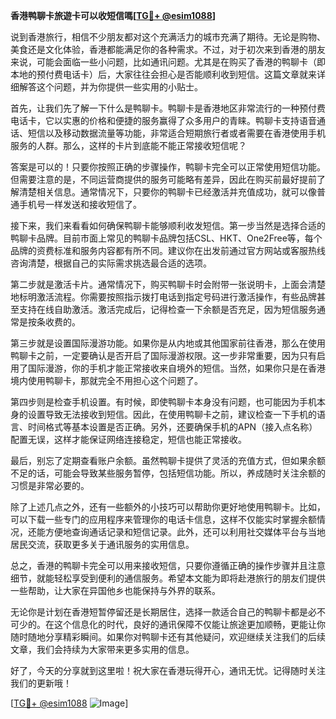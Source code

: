 **香港鸭聊卡旅遊卡可以收短信嗎[[TG💪+ @esim1088](https://t.me/s/esim1088)]**

说到香港旅行，相信不少朋友都对这个充满活力的城市充满了期待。无论是购物、美食还是文化体验，香港都能满足你的各种需求。不过，对于初次来到香港的朋友来说，可能会面临一些小问题，比如通讯问题。尤其是在购买了香港的鸭聊卡（即本地的预付费电话卡）后，大家往往会担心是否能顺利收到短信。这篇文章就来详细解答这个问题，并为你提供一些实用的小贴士。

首先，让我们先了解一下什么是鸭聊卡。鸭聊卡是香港地区非常流行的一种预付费电话卡，它以实惠的价格和便捷的服务赢得了众多用户的青睐。鸭聊卡支持语音通话、短信以及移动数据流量等功能，非常适合短期旅行者或者需要在香港使用手机服务的人群。那么，这样的卡片到底能不能正常接收短信呢？

答案是可以的！只要你按照正确的步骤操作，鸭聊卡完全可以正常使用短信功能。但需要注意的是，不同运营商提供的服务可能略有差异，因此在购买前最好提前了解清楚相关信息。通常情况下，只要你的鸭聊卡已经激活并充值成功，就可以像普通手机号一样发送和接收短信了。

接下来，我们来看看如何确保鸭聊卡能够顺利收发短信。第一步当然是选择合适的鸭聊卡品牌。目前市面上常见的鸭聊卡品牌包括CSL、HKT、One2Free等，每个品牌的资费标准和服务内容都有所不同。建议你在出发前通过官方网站或客服热线咨询清楚，根据自己的实际需求挑选最合适的选项。

第二步就是激活卡片。通常情况下，购买鸭聊卡时会附带一张说明卡，上面会清楚地标明激活流程。你需要按照指示拨打电话到指定号码进行激活操作，有些品牌甚至支持在线自助激活。激活完成后，记得检查一下余额是否充足，因为短信服务通常是按条收费的。

第三步就是设置国际漫游功能。如果你是从内地或其他国家前往香港，那么在使用鸭聊卡之前，一定要确认是否开启了国际漫游权限。这一步非常重要，因为只有启用了国际漫游，你的手机才能正常接收来自境外的短信。当然，如果你只是在香港境内使用鸭聊卡，那就完全不用担心这个问题了。

第四步则是检查手机设置。有时候，即使鸭聊卡本身没有问题，也可能因为手机本身的设置导致无法接收到短信。因此，在使用鸭聊卡之前，建议检查一下手机的语言、时间格式等基本设置是否正确。另外，还要确保手机的APN（接入点名称）配置无误，这样才能保证网络连接稳定，短信也能正常接收。

最后，别忘了定期查看账户余额。虽然鸭聊卡提供了灵活的充值方式，但如果余额不足的话，可能会导致某些服务暂停，包括短信功能。所以，养成随时关注余额的习惯是非常必要的。

除了上述几点之外，还有一些额外的小技巧可以帮助你更好地使用鸭聊卡。比如，可以下载一些专门的应用程序来管理你的电话卡信息，这样不仅能实时掌握余额情况，还能方便地查询通话记录和短信记录。此外，还可以利用社交媒体平台与当地居民交流，获取更多关于通讯服务的实用信息。

总之，香港的鸭聊卡完全可以用来接收短信，只要你遵循正确的操作步骤并且注意细节，就能轻松享受到便利的通信服务。希望本文能为即将赴港旅行的朋友们提供一些帮助，让大家在异国他乡也能保持与外界的联系。

无论你是计划在香港短暂停留还是长期居住，选择一款适合自己的鸭聊卡都是必不可少的。在这个信息化的时代，良好的通讯保障不仅能让旅途更加顺畅，更能让你随时随地分享精彩瞬间。如果你对鸭聊卡还有其他疑问，欢迎继续关注我们的后续文章，我们会持续为大家带来更多实用的信息。

好了，今天的分享就到这里啦！祝大家在香港玩得开心，通讯无忧。记得随时关注我们的更新哦！

[[TG💪+ @esim1088](https://t.me/s/esim1088) ![Image](https://i.postimg.cc/4NQfJmqS/Snipaste-2025-05-13-00-14-12.png)]